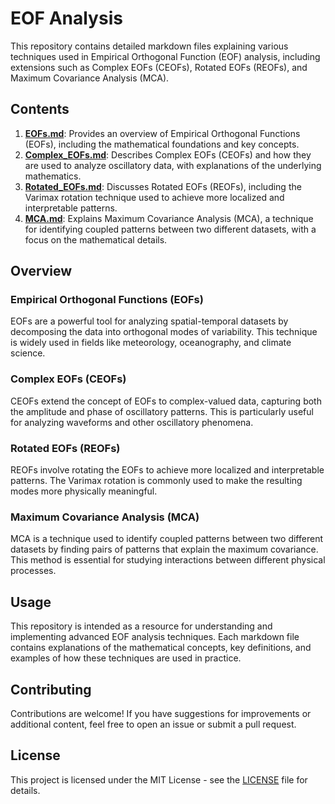 # EOF Analysis

This repository contains detailed markdown files explaining various techniques used in Empirical Orthogonal Function (EOF) analysis, including extensions such as Complex EOFs (CEOFs), Rotated EOFs (REOFs), and Maximum Covariance Analysis (MCA).

## Contents

1. **[EOFs.md](EOFs.md)**: Provides an overview of Empirical Orthogonal Functions (EOFs), including the mathematical foundations and key concepts.
2. **[Complex_EOFs.md](Complex_EOFs.md)**: Describes Complex EOFs (CEOFs) and how they are used to analyze oscillatory data, with explanations of the underlying mathematics.
3. **[Rotated_EOFs.md](Rotated_EOFs.md)**: Discusses Rotated EOFs (REOFs), including the Varimax rotation technique used to achieve more localized and interpretable patterns.
4. **[MCA.md](MCA.md)**: Explains Maximum Covariance Analysis (MCA), a technique for identifying coupled patterns between two different datasets, with a focus on the mathematical details.

## Overview

### Empirical Orthogonal Functions (EOFs)
EOFs are a powerful tool for analyzing spatial-temporal datasets by decomposing the data into orthogonal modes of variability. This technique is widely used in fields like meteorology, oceanography, and climate science.

### Complex EOFs (CEOFs)
CEOFs extend the concept of EOFs to complex-valued data, capturing both the amplitude and phase of oscillatory patterns. This is particularly useful for analyzing waveforms and other oscillatory phenomena.

### Rotated EOFs (REOFs)
REOFs involve rotating the EOFs to achieve more localized and interpretable patterns. The Varimax rotation is commonly used to make the resulting modes more physically meaningful.

### Maximum Covariance Analysis (MCA)
MCA is a technique used to identify coupled patterns between two different datasets by finding pairs of patterns that explain the maximum covariance. This method is essential for studying interactions between different physical processes.

## Usage

This repository is intended as a resource for understanding and implementing advanced EOF analysis techniques. Each markdown file contains explanations of the mathematical concepts, key definitions, and examples of how these techniques are used in practice.

## Contributing

Contributions are welcome! If you have suggestions for improvements or additional content, feel free to open an issue or submit a pull request.

## License

This project is licensed under the MIT License - see the [LICENSE](LICENSE) file for details.
